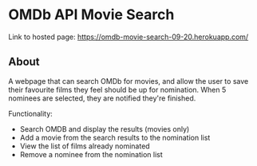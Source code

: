 # OMDb API Movie Search 
Link to hosted page: https://omdb-movie-search-09-20.herokuapp.com/


## About 
A webpage that can search OMDb for movies, and allow the user to save their favourite films they feel should be up for nomination. When 5 nominees are selected, they are notified they're finished.

Functionality: 
* Search OMDB and display the results (movies only)
* Add a movie from the search results to the nomination list
* View the list of films already nominated
* Remove a nominee from the nomination list

